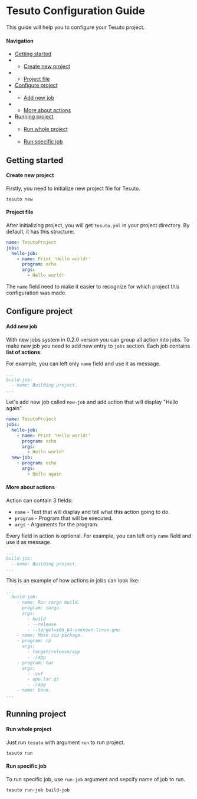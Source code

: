 # Tesuto Configuration Guide

This guide will help you to configure your Tesuto project.

#### Navigation

- [Getting started](#getting-started)
- - [Create new project](#create-new-project)
- - [Project file](#project-file)
- [Configure project](#configure-project)
- - [Add new job](#add-new-job)
- - [More about actions](#more-about-actions)
- [Running project](#running-project)
- - [Run whole project](#run-whole-project)
- - [Run specific job](#run-specific-job)

## Getting started

#### Create new project

Firstly, you need to initialize new project file for Tesuto.

```shell
tesuto new
```

#### Project file

After initializing project, you will get `tesuto.yml` in your project directory.
By default, it has this structure:

```yaml
name: TesutoProject
jobs:
  hello-job:
    - name: Print 'Hello world!'
      program: echo
      args:
        - Hello world!
```

The `name` field need to make it easier to recognize for which project this configuration was made.

## Configure project

#### Add new job

With new jobs system in 0.2.0 version you can group all action into jobs.
To make new job you need to add new entry to `jobs` section.
Each job contains **list of actions**.

For example, you can left only `name` field and use it as message.

```yaml
...
build-job:
  - name: Building project.
...
```

Let's add new job called `new-job` and add action that will display "Hello again".

```yaml
name: TesutoProject
jobs:
  hello-job:
    - name: Print 'Hello world!'
      program: echo
      args:
        - Hello world!
  new-job:
    - program: echo
      args: 
        - Hello again
```


#### More about actions

Action can contain 3 fields:
- `name` - Text that will display and tell what this action going to do.
- `program` - Program that will be executed.
- `args` - Arguments for the program.

Every field in action is optional.
For example, you can left only `name` field and use it as message.

```yaml
...
build-job:
  - name: Building project.
...
```

This is an example of how actions in jobs can look like:

```yaml
...
  build-job:
    - name: Run cargo build.
      program: cargo
      args:
        - build
        - --release
        - --target=x86_64-unknown-linux-gnu
    - name: Make zip package.
    - program: cp
      args: 
        - target/release/app
        - ./app
    - program: tar
      args: 
        - -cvf
        - app.tar.gz
        - ./app
    - name: Done.
...
```

## Running project

#### Run whole project

Just run `tesuto` with argument `run` to run project.

```shell
tesuto run
```

#### Run specific job

To run specific job, use `run-job` argument and sepcify name of job to run.

```shell
tesuto run-job build-job
```
